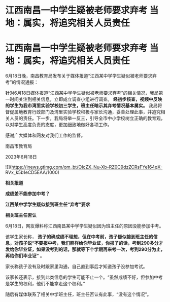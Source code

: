 # 江西南昌一中学生疑被老师要求弃考 当地：属实，将追究相关人员责任

# 江西南昌一中学生疑被老师要求弃考 当地：属实，将追究相关人员责任

6月18日晚，南昌教育局发布关于媒体报道“江西某中学学生疑似被老师要求弃考”的情况通报：

针对6月18日媒体报道“江西某中学学生疑似被老师要求弃考”的相关情况，我局第一时间关注到相关信息，立即成立调查小组进行调查。
**经初步核查，视频中反映的学生为我市湾里实验学校初三学生，班主任暗示其弃考情况基本属实。**
我局将督促属地教育行政部门及湾里实验学校积极与家长沟通，妥善处理此事，并追究相关人员的责任。下一步，我局将举一反三，引导全市中小学校树立正确的教育观，以对学生高度负责的态度，更加细致地做好各项工作。

感谢广大媒体和网友对我们工作的监督。

南昌市教育局

2023年6月18日

![](https://inews.gtimg.com/om_bt/OIcZX_Nu-Xb-RZ0C9dzZCRsFYe164qX-
RVx_k5b1eCD5EAA/1000)

**相关报道**

**成绩差不能参加中考？**

**江西某中学学生疑似接到班主任“弃考”要求**

**相关班主任否认**

6月18日，网友爆料称江西南昌某中学学生疑似因为班主任的原因没能参加中考。

该学生家长称，
**孩子的确成绩不理想，但在中考前，孩子疑似接到班主任的信息，对孩子说“不要报中考，我们照样给你毕业证，你报了的话，考到290多分才发给你毕业证，如果没考到的话，那就等下个学期再来考一次，考到290分为止，再给你们毕业证”**
。

家长称孩子没有及时跟家里沟通，自己直到事后才知道孩子没参加考试。

该家长还表示，接到此类信息的学生可能不止一个。“虽然成绩不好，但参加中考是学生的权利，他们不能拿走这个权利。”

随后有媒体联系了相关中学班主任，班主任否认有此事，“没有这个情况”。

